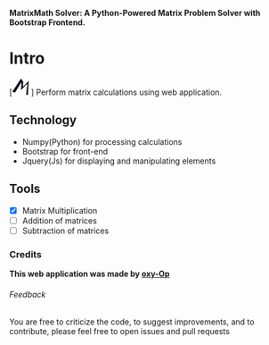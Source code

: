 **MatrixMath Solver: A Python-Powered Matrix Problem Solver with Bootstrap Frontend.**

# Intro
[<img src="https://github.com/oxy-Op/matrix-tools/blob/master/static/images/logo.png" width="30" height="30"> ] Perform matrix calculations using web application.

## Technology

- Numpy(Python) for processing calculations
- Bootstrap for front-end
- Jquery(Js) for displaying and manipulating elements

## Tools
- [x] Matrix Multiplication
- [ ] Addition of matrices
- [ ] Subtraction of matrices

### Credits

**This web application was made by [oxy-Op](https://github.com/oxy-Op)**

###### Feedback
You are free to criticize the code, to suggest improvements, and to contribute, please feel free to open issues and pull requests
